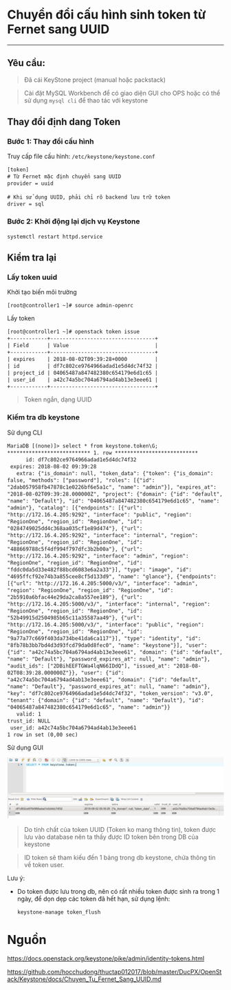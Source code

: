 # Chuyển đổi cấu hình sinh token từ Fernet sang UUID
---
## Yêu cầu:
> Đã cái KeyStone project (manual hoặc packstack)

> Cài đặt MySQL Workbench để có giao diện GUI cho OPS hoặc có thể sử dụng `mysql cli` để thao tác với keystone

## Thay đổi định dang Token

### Bước 1: Thay đổi cấu hình

Truy cấp file cấu hình: `/etc/keystone/keystone.conf`
```
[token]
# Từ Fernet mặc định chuyển sang UUID
provider = uuid 

# Khi sử dụng UUID, phải chỉ rõ backend lưu trữ token
driver = sql
```

### Bước 2: Khởi động lại dịch vụ Keystone

```
systemctl restart httpd.service
```

## Kiểm tra lại 
### Lấy token uuid
Khởi tạo biến môi trường
```
[root@controller1 ~]# source admin-openrc
```

Lấy token
```
[root@controller1 ~]# openstack token issue
+------------+----------------------------------+
| Field      | Value                            |
+------------+----------------------------------+
| expires    | 2018-08-02T09:39:28+0000         |
| id         | df7c802ce9764966adad1e5d4dc74f32 |
| project_id | 04065487a847482380c654179e6d1c65 |
| user_id    | a42c74a5bc704a6794ad4ab13e3eee61 |
+------------+----------------------------------+
```
> Token ngắn, dạng UUID

### Kiếm tra db keystone

Sử dụng CLI
```
MariaDB [(none)]> select * from keystone.token\G;
*************************** 1. row ***************************
      id: df7c802ce9764966adad1e5d4dc74f32
 expires: 2018-08-02 09:39:28
   extra: {"is_domain": null, "token_data": {"token": {"is_domain": false, "methods": ["password"], "roles": [{"id": "2dab057958fb47878c1e0226bf6e5a1c", "name": "admin"}], "expires_at": "2018-08-02T09:39:28.000000Z", "project": {"domain": {"id": "default", "name": "Default"}, "id": "04065487a847482380c654179e6d1c65", "name": "admin"}, "catalog": [{"endpoints": [{"url": "http://172.16.4.205:9292", "interface": "public", "region": "RegionOne", "region_id": "RegionOne", "id": "0284749025dd4c368aa035cf1e89d474"}, {"url": "http://172.16.4.205:9292", "interface": "internal", "region": "RegionOne", "region_id": "RegionOne", "id": "488669788c5f4df994f797dfc3b2b00a"}, {"url": "http://172.16.4.205:9292", "interface": "admin", "region": "RegionOne", "region_id": "RegionOne", "id": "fddc0da5d33e482f88bcd6083e6a2a33"}], "type": "image", "id": "4695ffcf92e74b3a855cee8cf5d133d9", "name": "glance"}, {"endpoints": [{"url": "http://172.16.4.205:5000/v3/", "interface": "admin", "region": "RegionOne", "region_id": "RegionOne", "id": "2b5910a6bfac44e29da2ca8a557ee189"}, {"url": "http://172.16.4.205:5000/v3/", "interface": "internal", "region": "RegionOne", "region_id": "RegionOne", "id": "52b49915d2504985b65c11a35587aa49"}, {"url": "http://172.16.4.205:5000/v3/", "interface": "public", "region": "RegionOne", "region_id": "RegionOne", "id": "9a77a77c669f403da734be41da6ca117"}], "type": "identity", "id": "8fb78b3bb7bd4d3d93fcd79da0d8fec0", "name": "keystone"}], "user": {"id": "a42c74a5bc704a6794ad4ab13e3eee61", "domain": {"id": "default", "name": "Default"}, "password_expires_at": null, "name": "admin"}, "audit_ids": ["2DBihEEFTGWa4lqN66IDdQ"], "issued_at": "2018-08-02T08:39:28.000000Z"}}, "user": {"id": "a42c74a5bc704a6794ad4ab13e3eee61", "domain": {"id": "default", "name": "Default"}, "password_expires_at": null, "name": "admin"}, "key": "df7c802ce9764966adad1e5d4dc74f32", "token_version": "v3.0", "tenant": {"domain": {"id": "default", "name": "Default"}, "id": "04065487a847482380c654179e6d1c65", "name": "admin"}}
   valid: 1
trust_id: NULL
 user_id: a42c74a5bc704a6794ad4ab13e3eee61
1 row in set (0,00 sec)

```

Sử dụng GUI

![](images/uuid-demo-1.png)

> Do tính chất của token UUID (Token ko mang thông tin), token được lưu vào database nên ta thấy được ID token bên trong DB của keystone

> ID token sẽ tham kiếu đến 1 bảng trong db keystone, chứa thông tin về token user.

Lưu ý:
- Do token được lưu trong db, nên có rất nhiều token được sinh ra trong 1 ngày, để dọn dẹp các token đã hết hạn, sử dụng lệnh:
  ```
  keystone-manage token_flush
  ```


# Nguồn 

https://docs.openstack.org/keystone/pike/admin/identity-tokens.html

https://github.com/hocchudong/thuctap012017/blob/master/DucPX/OpenStack/Keystone/docs/Chuyen_Tu_Fernet_Sang_UUID.md

